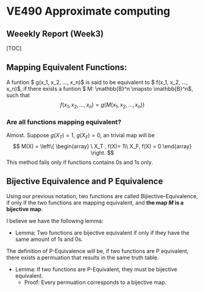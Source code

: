 # VE490 Approximate computing

## Weeekly Report (Week3)
[TOC]
## Mapping Equivalent Functions:

A funtion $ g(x_1, x_2, ..., x_n)$ is said to be equivalent to $ f(x_1, x_2, ..., x_n)$, if there exists a funtion $ M: \mathbb{B}^n \mapsto \mathbb{B}^n$, such that 
$$
f(x_1, x_2, ..., x_n)=g(M(x_1, x_2, ..., x_n))
$$

### Are all functions mapping equivalent?

  Almost.  Suppose $g(X_T) = 1$, $g(X_F) = 0$, an trivial map will be
$$
M(X) = \left\{ \begin{array}  \ X_T , f(X)= 1\\ X_F, f(X) = 0 \end{array}  \right.
$$
  This method fails only if functions contains 0s and 1s only.

## Bijective Equivalence and P Equivalence
Using our previous notation, two functions are called Bijiective-Equivalence, if only if the two functions are mapping equivalent, and **the map $M$ is a bijective map**. 

I believe we have the following lemma:

* Lemma:
  Two functions are bijective equivalent if only if they have the same amount of 1s and 0s.

The definition of P-Equivalence will be, if two functions are P equivalent, there exists a  permuation that results in the same truth table.

* Lemma:
  If two functions are P-Equivalent, they must be bijective equivalent. 
  - Proof: Every permuation corresponds to a bijective map.

